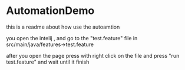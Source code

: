 # AutomationDemo

this is a readme about how use the autoamtion 

you open the intelij , and go to the "test.feature" file 
in src/main/java/features->test.feature 

after you open the page press with right click on the file and press "run test.feature"
and wait until it finish
 